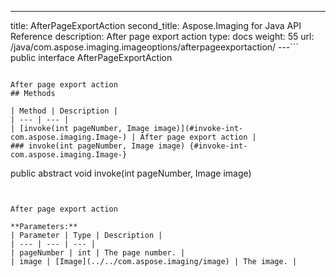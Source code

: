 ---
title: AfterPageExportAction
second_title: Aspose.Imaging for Java API Reference
description: After page export action
type: docs
weight: 55
url: /java/com.aspose.imaging.imageoptions/afterpageexportaction/
---```
public interface AfterPageExportAction
```

After page export action
## Methods

| Method | Description |
| --- | --- |
| [invoke(int pageNumber, Image image)](#invoke-int-com.aspose.imaging.Image-) | After page export action |
### invoke(int pageNumber, Image image) {#invoke-int-com.aspose.imaging.Image-}
```
public abstract void invoke(int pageNumber, Image image)
```


After page export action

**Parameters:**
| Parameter | Type | Description |
| --- | --- | --- |
| pageNumber | int | The page number. |
| image | [Image](../../com.aspose.imaging/image) | The image. |

